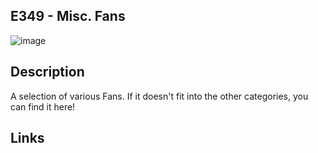 ## E349 - Misc. Fans

 

![image](CAD/E359/image.png)

 

## Description   

 

A selection of various Fans. If it doesn't fit into the other categories, you can find it here!

 

## Links   




 
